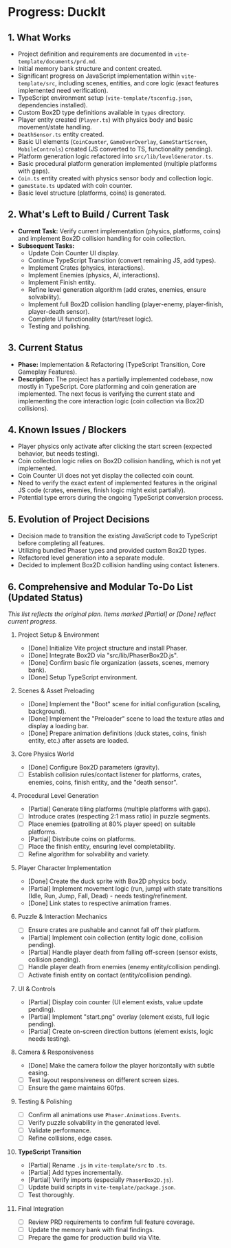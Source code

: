 # Progress: DuckIt

## 1. What Works

- Project definition and requirements are documented in `vite-template/documents/prd.md`.
- Initial memory bank structure and content created.
- Significant progress on JavaScript implementation within `vite-template/src`, including scenes, entities, and core logic (exact features implemented need verification).
- TypeScript environment setup (`vite-template/tsconfig.json`, dependencies installed).
- Custom Box2D type definitions available in `types` directory.
- Player entity created (`Player.ts`) with physics body and basic movement/state handling.
- `DeathSensor.ts` entity created.
- Basic UI elements (`CoinCounter`, `GameOverOverlay`, `GameStartScreen`, `MobileControls`) created (JS converted to TS, functionality pending).
- Platform generation logic refactored into `src/lib/levelGenerator.ts`.
- Basic procedural platform generation implemented (multiple platforms with gaps).
- `Coin.ts` entity created with physics sensor body and collection logic.
- `gameState.ts` updated with coin counter.
- Basic level structure (platforms, coins) is generated.

## 2. What's Left to Build / Current Task

- **Current Task:** Verify current implementation (physics, platforms, coins) and implement Box2D collision handling for coin collection.
- **Subsequent Tasks:**
  - Update Coin Counter UI display.
  - Continue TypeScript Transition (convert remaining JS, add types).
  - Implement Crates (physics, interactions).
  - Implement Enemies (physics, AI, interactions).
  - Implement Finish entity.
  - Refine level generation algorithm (add crates, enemies, ensure solvability).
  - Implement full Box2D collision handling (player-enemy, player-finish, player-death sensor).
  - Complete UI functionality (start/reset logic).
  - Testing and polishing.

## 3. Current Status

- **Phase:** Implementation & Refactoring (TypeScript Transition, Core Gameplay Features).
- **Description:** The project has a partially implemented codebase, now mostly in TypeScript. Core platforming and coin generation are implemented. The next focus is verifying the current state and implementing the core interaction logic (coin collection via Box2D collisions).

## 4. Known Issues / Blockers

- Player physics only activate after clicking the start screen (expected behavior, but needs testing).
- Coin collection logic relies on Box2D collision handling, which is not yet implemented.
- Coin Counter UI does not yet display the collected coin count.
- Need to verify the exact extent of implemented features in the original JS code (crates, enemies, finish logic might exist partially).
- Potential type errors during the ongoing TypeScript conversion process.

## 5. Evolution of Project Decisions

- Decision made to transition the existing JavaScript code to TypeScript before completing all features.
- Utilizing bundled Phaser types and provided custom Box2D types.
- Refactored level generation into a separate module.
- Decided to implement Box2D collision handling using contact listeners.

## 6. Comprehensive and Modular To-Do List (Updated Status)

_This list reflects the original plan. Items marked [Partial] or [Done] reflect current progress._

1. Project Setup & Environment

   - [Done] Initialize Vite project structure and install Phaser.
   - [Done] Integrate Box2D via "src/lib/PhaserBox2D.js".
   - [Done] Confirm basic file organization (assets, scenes, memory bank).
   - [Done] Setup TypeScript environment.

2. Scenes & Asset Preloading

   - [Done] Implement the "Boot" scene for initial configuration (scaling, background).
   - [Done] Implement the "Preloader" scene to load the texture atlas and display a loading bar.
   - [Done] Prepare animation definitions (duck states, coins, finish entity, etc.) after assets are loaded.

3. Core Physics World

   - [Done] Configure Box2D parameters (gravity).
   - [ ] Establish collision rules/contact listener for platforms, crates, enemies, coins, finish entity, and the "death sensor".

4. Procedural Level Generation

   - [Partial] Generate tiling platforms (multiple platforms with gaps).
   - [ ] Introduce crates (respecting 2:1 mass ratio) in puzzle segments.
   - [ ] Place enemies (patrolling at 80% player speed) on suitable platforms.
   - [Partial] Distribute coins on platforms.
   - [ ] Place the finish entity, ensuring level completability.
   - [ ] Refine algorithm for solvability and variety.

5. Player Character Implementation

   - [Done] Create the duck sprite with Box2D physics body.
   - [Partial] Implement movement logic (run, jump) with state transitions (Idle, Run, Jump, Fall, Dead) - needs testing/refinement.
   - [Done] Link states to respective animation frames.

6. Puzzle & Interaction Mechanics

   - [ ] Ensure crates are pushable and cannot fall off their platform.
   - [Partial] Implement coin collection (entity logic done, collision pending).
   - [Partial] Handle player death from falling off-screen (sensor exists, collision pending).
   - [ ] Handle player death from enemies (enemy entity/collision pending).
   - [ ] Activate finish entity on contact (entity/collision pending).

7. UI & Controls

   - [Partial] Display coin counter (UI element exists, value update pending).
   - [Partial] Implement "start.png" overlay (element exists, full logic pending).
   - [Partial] Create on-screen direction buttons (element exists, logic needs testing).

8. Camera & Responsiveness

   - [Done] Make the camera follow the player horizontally with subtle easing.
   - [ ] Test layout responsiveness on different screen sizes.
   - [ ] Ensure the game maintains 60fps.

9. Testing & Polishing

   - [ ] Confirm all animations use `Phaser.Animations.Events`.
   - [ ] Verify puzzle solvability in the generated level.
   - [ ] Validate performance.
   - [ ] Refine collisions, edge cases.

10. **TypeScript Transition**

    - [Partial] Rename `.js` in `vite-template/src` to `.ts`.
    - [Partial] Add types incrementally.
    - [Partial] Verify imports (especially `PhaserBox2D.js`).
    - [ ] Update build scripts in `vite-template/package.json`.
    - [ ] Test thoroughly.

11. Final Integration
    - [ ] Review PRD requirements to confirm full feature coverage.
    - [ ] Update the memory bank with final findings.
    - [ ] Prepare the game for production build via Vite.
